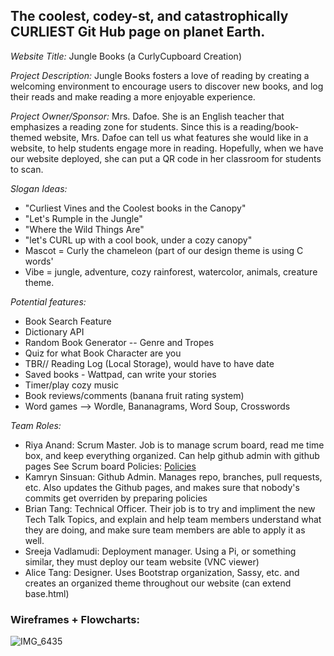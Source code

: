## The coolest, codey-st, and catastrophically CURLIEST Git Hub page on planet Earth.
*Website Title:* Jungle Books (a CurlyCupboard Creation)

*Project Description:* Jungle Books fosters a love of reading by creating a welcoming environment to encourage users to discover new books, and log their reads and make reading a more enjoyable experience.

*Project Owner/Sponsor:* Mrs. Dafoe. She is an English teacher that emphasizes a reading zone for students. Since this is a reading/book-themed website, Mrs. Dafoe can tell us what features she would like in a website, to help students engage more in reading. Hopefully, when we have our website deployed, she can put a QR code in her classroom for students to scan.

*Slogan Ideas:*

- "Curliest Vines and the Coolest books in the Canopy"
- "Let's Rumple in the Jungle"
- "Where the Wild Things Are"
- "let's CURL up with a cool book, under a cozy canopy"
- Mascot = Curly the chameleon (part of our design theme is using C words'
- Vibe = jungle, adventure, cozy rainforest, watercolor, animals, creature theme.

*Potential features:*

- Book Search Feature
- Dictionary API
- Random Book Generator -- Genre and Tropes
- Quiz for what Book Character are you
- TBR// Reading Log (Local Storage), would have to have date
- Saved books - Wattpad, can write your stories
- Timer/play cozy music
- Book reviews/comments (banana fruit rating system)
- Word games --> Wordle, Bananagrams, Word Soup, Crosswords

*Team Roles:*
- Riya Anand: Scrum Master. Job is to manage scrum board, read me time box, and keep everything organized. Can help github admin with github pages See Scrum board Policies: [Policies](https://github.com/kamryns/curly-cupboard/wiki/Scrum-Board-POLICIES)
- Kamryn Sinsuan: Github Admin. Manages repo, branches, pull requests, etc. Also updates the Github pages, and makes sure that nobody's commits get overriden by preparing policies
- Brian Tang: Technical Officer. Their job is to try and impliment the new Tech Talk Topics, and explain and help team members understand what they are doing, and make sure team members are able to apply it as well. 
- Sreeja Vadlamudi: Deployment manager. Using a Pi, or something similar, they must deploy our team website (VNC viewer)
- Alice Tang: Designer. Uses Bootstrap organization, Sassy, etc. and creates an organized theme throughout our website (can extend base.html)

### Wireframes + Flowcharts:
![IMG_6435](https://user-images.githubusercontent.com/89274189/157814361-8b272737-1a95-40ac-a13b-bf98d3ec79b5.jpeg)
